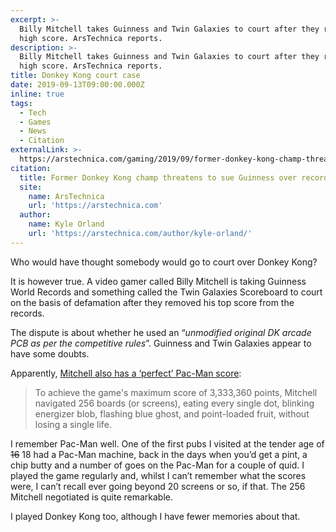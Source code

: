```yaml
---
excerpt: >-
  Billy Mitchell takes Guinness and Twin Galaxies to court after they remove his
  high score. ArsTechnica reports.
description: >-
  Billy Mitchell takes Guinness and Twin Galaxies to court after they remove his
  high score. ArsTechnica reports.
title: Donkey Kong court case
date: 2019-09-13T09:00:00.000Z
inline: true
tags:
  - Tech
  - Games
  - News
  - Citation
externalLink: >-
  https://arstechnica.com/gaming/2019/09/former-donkey-kong-champ-threatens-to-sue-guinness-over-record-removal/
citation:
  title: Former Donkey Kong champ threatens to sue Guinness over record removal
  site:
    name: ArsTechnica
    url: 'https://arstechnica.com'
  author:
    name: Kyle Orland
    url: 'https://arstechnica.com/author/kyle-orland/'
---
```

Who would have thought somebody would go to court over Donkey Kong?

It is however true. A video gamer called Billy Mitchell is taking Guinness World Records and something called the Twin Galaxies Scoreboard to court on the basis of defamation after they removed his top score from the records.

The dispute is about whether he used an “_unmodified original DK arcade PCB as per the competitive rules_”. Guinness and Twin Galaxies appear to have some doubts.

Apparently, [Mitchell also has a ‘perfect’ Pac-Man score](https://www.wired.com/2008/07/july-3-1999-gobbling-up-a-record/ "See the article about the perfect Pac-Man score."):

> To achieve the game's maximum score of 3,333,360 points, Mitchell navigated 256 boards (or screens), eating every single dot, blinking energizer blob, flashing blue ghost, and point-loaded fruit, without losing a single life. 

I remember Pac-Man well. One of the first pubs I visited at the tender age of <del>16</del> 18 had a Pac-Man machine, back in the days when you’d get a pint, a chip butty and a number of goes on the Pac-Man for a couple of quid. I played the game regularly and, whilst I can’t remember what the scores were, I can’t recall ever going beyond 20 screens or so, if that. The 256 Mitchell negotiated is quite remarkable.

I played Donkey Kong too, although I have fewer memories about that.




